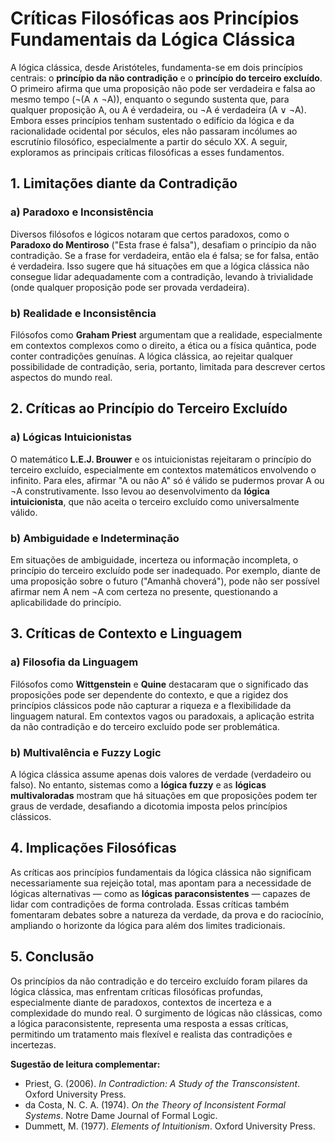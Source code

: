 
# Críticas Filosóficas aos Princípios Fundamentais da Lógica Clássica

A lógica clássica, desde Aristóteles, fundamenta-se em dois princípios centrais: o **princípio da não contradição** e o **princípio do terceiro excluído**. O primeiro afirma que uma proposição não pode ser verdadeira e falsa ao mesmo tempo (¬(A ∧ ¬A)), enquanto o segundo sustenta que, para qualquer proposição A, ou A é verdadeira, ou ¬A é verdadeira (A ∨ ¬A). Embora esses princípios tenham sustentado o edifício da lógica e da racionalidade ocidental por séculos, eles não passaram incólumes ao escrutínio filosófico, especialmente a partir do século XX. A seguir, exploramos as principais críticas filosóficas a esses fundamentos.

## 1. Limitações diante da Contradição

### a) Paradoxo e Inconsistência

Diversos filósofos e lógicos notaram que certos paradoxos, como o **Paradoxo do Mentiroso** ("Esta frase é falsa"), desafiam o princípio da não contradição. Se a frase for verdadeira, então ela é falsa; se for falsa, então é verdadeira. Isso sugere que há situações em que a lógica clássica não consegue lidar adequadamente com a contradição, levando à trivialidade (onde qualquer proposição pode ser provada verdadeira).

### b) Realidade e Inconsistência

Filósofos como **Graham Priest** argumentam que a realidade, especialmente em contextos complexos como o direito, a ética ou a física quântica, pode conter contradições genuínas. A lógica clássica, ao rejeitar qualquer possibilidade de contradição, seria, portanto, limitada para descrever certos aspectos do mundo real.

## 2. Críticas ao Princípio do Terceiro Excluído

### a) Lógicas Intuicionistas

O matemático **L.E.J. Brouwer** e os intuicionistas rejeitaram o princípio do terceiro excluído, especialmente em contextos matemáticos envolvendo o infinito. Para eles, afirmar "A ou não A" só é válido se pudermos provar A ou ¬A construtivamente. Isso levou ao desenvolvimento da **lógica intuicionista**, que não aceita o terceiro excluído como universalmente válido.

### b) Ambiguidade e Indeterminação

Em situações de ambiguidade, incerteza ou informação incompleta, o princípio do terceiro excluído pode ser inadequado. Por exemplo, diante de uma proposição sobre o futuro ("Amanhã choverá"), pode não ser possível afirmar nem A nem ¬A com certeza no presente, questionando a aplicabilidade do princípio.

## 3. Críticas de Contexto e Linguagem

### a) Filosofia da Linguagem

Filósofos como **Wittgenstein** e **Quine** destacaram que o significado das proposições pode ser dependente do contexto, e que a rigidez dos princípios clássicos pode não capturar a riqueza e a flexibilidade da linguagem natural. Em contextos vagos ou paradoxais, a aplicação estrita da não contradição e do terceiro excluído pode ser problemática.

### b) Multivalência e Fuzzy Logic

A lógica clássica assume apenas dois valores de verdade (verdadeiro ou falso). No entanto, sistemas como a **lógica fuzzy** e as **lógicas multivaloradas** mostram que há situações em que proposições podem ter graus de verdade, desafiando a dicotomia imposta pelos princípios clássicos.

## 4. Implicações Filosóficas

As críticas aos princípios fundamentais da lógica clássica não significam necessariamente sua rejeição total, mas apontam para a necessidade de lógicas alternativas — como as **lógicas paraconsistentes** — capazes de lidar com contradições de forma controlada. Essas críticas também fomentaram debates sobre a natureza da verdade, da prova e do raciocínio, ampliando o horizonte da lógica para além dos limites tradicionais.

## 5. Conclusão

Os princípios da não contradição e do terceiro excluído foram pilares da lógica clássica, mas enfrentam críticas filosóficas profundas, especialmente diante de paradoxos, contextos de incerteza e a complexidade do mundo real. O surgimento de lógicas não clássicas, como a lógica paraconsistente, representa uma resposta a essas críticas, permitindo um tratamento mais flexível e realista das contradições e incertezas.



**Sugestão de leitura complementar:**
- Priest, G. (2006). *In Contradiction: A Study of the Transconsistent*. Oxford University Press.
- da Costa, N. C. A. (1974). *On the Theory of Inconsistent Formal Systems*. Notre Dame Journal of Formal Logic.
- Dummett, M. (1977). *Elements of Intuitionism*. Oxford University Press.


